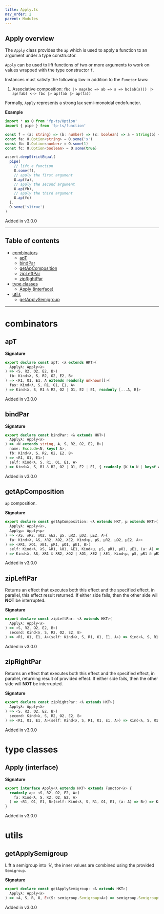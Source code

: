 ```yaml
---
title: Apply.ts
nav_order: 2
parent: Modules
---
```


## Apply overview

The `Apply` class provides the `ap` which is used to apply a function to an argument under a type constructor.

`Apply` can be used to lift functions of two or more arguments to work on values wrapped with the type constructor
`f`.

Instances must satisfy the following law in addition to the `Functor` laws:

1. Associative composition: `fbc |> map(bc => ab => a => bc(ab(a))) |> ap(fab) <-> fbc |> ap(fab |> ap(fa))`

Formally, `Apply` represents a strong lax semi-monoidal endofunctor.

**Example**

```ts
import * as O from 'fp-ts/Option'
import { pipe } from 'fp-ts/function'

const f = (a: string) => (b: number) => (c: boolean) => a + String(b) + String(c)
const fa: O.Option<string> = O.some('s')
const fb: O.Option<number> = O.some(1)
const fc: O.Option<boolean> = O.some(true)

assert.deepStrictEqual(
  pipe(
    // lift a function
    O.some(f),
    // apply the first argument
    O.ap(fa),
    // apply the second argument
    O.ap(fb),
    // apply the third argument
    O.ap(fc)
  ),
  O.some('s1true')
)
```

Added in v3.0.0

---

<h2 class="text-delta">Table of contents</h2>

- [combinators](#combinators)
  - [apT](#apt)
  - [bindPar](#bindpar)
  - [getApComposition](#getapcomposition)
  - [zipLeftPar](#zipleftpar)
  - [zipRightPar](#ziprightpar)
- [type classes](#type-classes)
  - [Apply (interface)](#apply-interface)
- [utils](#utils)
  - [getApplySemigroup](#getapplysemigroup)

---

# combinators

## apT

**Signature**

```ts
export declare const apT: <λ extends HKT>(
  Applyλ: Apply<λ>
) => <S, R2, O2, E2, B>(
  fb: Kind<λ, S, R2, O2, E2, B>
) => <R1, O1, E1, A extends readonly unknown[]>(
  fas: Kind<λ, S, R1, O1, E1, A>
) => Kind<λ, S, R1 & R2, O2 | O1, E2 | E1, readonly [...A, B]>
```

Added in v3.0.0

## bindPar

**Signature**

```ts
export declare const bindPar: <λ extends HKT>(
  Applyλ: Apply<λ>
) => <N extends string, A, S, R2, O2, E2, B>(
  name: Exclude<N, keyof A>,
  fb: Kind<λ, S, R2, O2, E2, B>
) => <R1, O1, E1>(
  self: Kind<λ, S, R1, O1, E1, A>
) => Kind<λ, S, R1 & R2, O2 | O1, E2 | E1, { readonly [K in N | keyof A]: K extends keyof A ? A[K] : B }>
```

Added in v3.0.0

## getApComposition

`ap` composition.

**Signature**

```ts
export declare const getApComposition: <λ extends HKT, μ extends HKT>(
  Applyλ: Apply<λ>,
  Applyμ: Apply<μ>
) => <λS, λR2, λO2, λE2, μS, μR2, μO2, μE2, A>(
  fa: Kind<λ, λS, λR2, λO2, λE2, Kind<μ, μS, μR2, μO2, μE2, A>>
) => <λR1, λO1, λE1, μR1, μO1, μE1, B>(
  self: Kind<λ, λS, λR1, λO1, λE1, Kind<μ, μS, μR1, μO1, μE1, (a: A) => B>>
) => Kind<λ, λS, λR1 & λR2, λO2 | λO1, λE2 | λE1, Kind<μ, μS, μR1 & μR2, μO2 | μO1, μE2 | μE1, B>>
```

Added in v3.0.0

## zipLeftPar

Returns an effect that executes both this effect and the specified effect,
in parallel, this effect result returned. If either side fails, then the
other side will **NOT** be interrupted.

**Signature**

```ts
export declare const zipLeftPar: <λ extends HKT>(
  Applyλ: Apply<λ>
) => <S, R2, O2, E2, B>(
  second: Kind<λ, S, R2, O2, E2, B>
) => <R1, O1, E1, A>(self: Kind<λ, S, R1, O1, E1, A>) => Kind<λ, S, R1 & R2, O2 | O1, E2 | E1, A>
```

Added in v3.0.0

## zipRightPar

Returns an effect that executes both this effect and the specified effect,
in parallel, returning result of provided effect. If either side fails,
then the other side will **NOT** be interrupted.

**Signature**

```ts
export declare const zipRightPar: <λ extends HKT>(
  Applyλ: Apply<λ>
) => <S, R2, O2, E2, B>(
  second: Kind<λ, S, R2, O2, E2, B>
) => <R1, O1, E1, A>(self: Kind<λ, S, R1, O1, E1, A>) => Kind<λ, S, R1 & R2, O2 | O1, E2 | E1, B>
```

Added in v3.0.0

# type classes

## Apply (interface)

**Signature**

```ts
export interface Apply<λ extends HKT> extends Functor<λ> {
  readonly ap: <S, R2, O2, E2, A>(
    fa: Kind<λ, S, R2, O2, E2, A>
  ) => <R1, O1, E1, B>(self: Kind<λ, S, R1, O1, E1, (a: A) => B>) => Kind<λ, S, R1 & R2, O1 | O2, E1 | E2, B>
}
```

Added in v3.0.0

# utils

## getApplySemigroup

Lift a semigroup into 'λ', the inner values are combined using the provided `Semigroup`.

**Signature**

```ts
export declare const getApplySemigroup: <λ extends HKT>(
  Applyλ: Apply<λ>
) => <A, S, R, O, E>(S: semigroup.Semigroup<A>) => semigroup.Semigroup<Kind<λ, S, R, O, E, A>>
```

Added in v3.0.0
